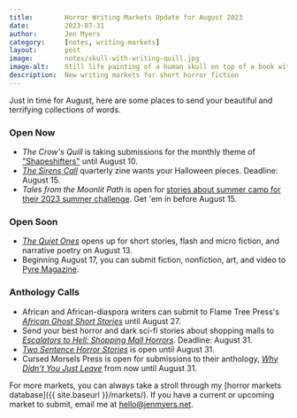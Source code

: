 ```yaml
---
title:        Horror Writing Markets Update for August 2023
date:         2023-07-31
author:       Jen Myers
category:     [notes, writing-markets]
layout:       post
image:        notes/skull-with-writing-quill.jpg
image-alt:    Still life painting of a human skull on top of a book with an overturned glass and a writing quill
description:  New writing markets for short horror fiction
---
```


Just in time for August, here are some places to send your beautiful and terrifying collections of words.

### Open Now

- _The Crow's Quill_ is taking submissions for the monthly theme of ["Shapeshifters"](https://www.quillandcrowpublishinghouse.com/cqmagazinesubmissions) until August 10.
- [_The Sirens Call_](http://www.sirenscallpublications.com/open_subs.htm) quarterly zine wants your Halloween pieces. Deadline: August 15.
- _Tales from the Moonlit Path_ is open for [stories about summer camp for their 2023 summer challenge](https://talesmoonlitpath.com/summer-challenge-2023/). Get 'em in before August 15.

### Open Soon

- [_The Quiet Ones_](https://wearethequietones.com/submission-calls/) opens up for short stories, flash and micro fiction, and narrative poetry on August 13.
- Beginning August 17, you can submit fiction, nonfiction, art, and video to [Pyre Magazine](https://www.pyremagazine.com/submissions).

### Anthology Calls

- African and African-diaspora writers can submit to Flame Tree Press's [_African Ghost Short Stories_](https://blog.flametreepublishing.com/fantasy-gothic/african-ghost-submissions-0) until August 27.
- Send your best horror and dark sci-fi stories about shopping malls to [_Escalators to Hell: Shopping Mall Horrors_](https://frombeyondpress.com/books/escalators-to-hell-shopping-mall-horrors/). Deadline: August 31.
- [_Two Sentence Horror Stories_](https://www.authorlaurencarter.com/Two-Sentence-Horrors-Sub-Call) is open until August 31.
- Cursed Morsels Press is open for submissions to their anthology, [_Why Didn't You Just Leave_](https://cursedmorsels.moksha.io/publication/cursed-morsels-press/guidelines) from now until August 31.

For more markets, you can always take a stroll through my [horror markets database]({{ site.baseurl }}/markets/). If you have a current or upcoming market to submit, email me at [hello@jenmyers.net](mailto:hello@jenmyers.net).
